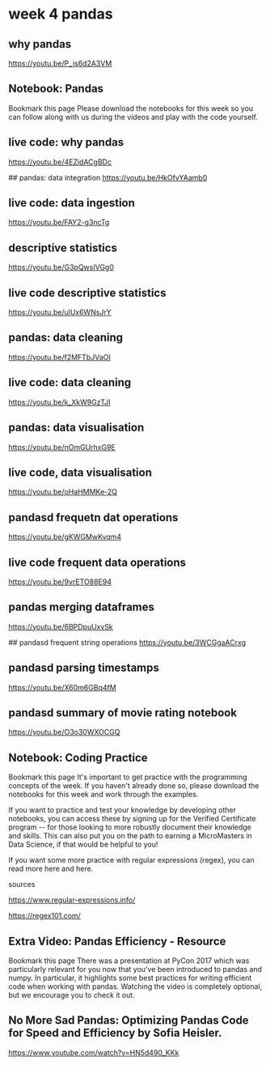 # week 4 pandas

## why pandas
https://youtu.be/P_js6d2A3VM

## Notebook: Pandas
Bookmark this page
Please download the notebooks for this week so you can follow along with us during the videos and play with the code yourself.

## live code: why pandas
https://youtu.be/4EZidACgBDc

## pandas: data integration
https://youtu.be/HkOfvYAamb0

## live code: data ingestion
https://youtu.be/FAY2-g3ncTg

## descriptive statistics
https://youtu.be/G3pQwsIVGg0

## live code descriptive statistics
https://youtu.be/ulUx6WNsJrY

## pandas: data cleaning
https://youtu.be/f2MFTbJVaOI

## live code: data cleaning
https://youtu.be/k_XkW9GzTJI

## pandas: data visualisation
https://youtu.be/nOmGUrhxG9E

## live code, data visualisation
https://youtu.be/oHaHMMKe-2Q

## pandasd frequetn dat operations
https://youtu.be/gKWGMwKvqm4

## live code frequent data operations
https://youtu.be/9vrETO88E94

## pandas merging dataframes
https://youtu.be/6BPDpuUxvSk

## pandasd frequent string operations
https://youtu.be/3WCGgaACrxg

## pandasd parsing timestamps
https://youtu.be/X60m6GBq4fM

## pandasd summary of movie rating notebook
https://youtu.be/O3o30WXOCGQ

## Notebook: Coding Practice
Bookmark this page
It's important to get practice with the programming concepts of the week.  If you haven't already done so, please download the notebooks for this week and work through the examples.

If you want to practice and test your knowledge by developing other notebooks, you can access these by signing up for the Verified Certificate program -- for those looking to more robustly document their knowledge and skills.  This can also put you on the path to earning a MicroMasters in Data Science, if that would be helpful to you!

If you want some more practice with regular expressions (regex), you can read more here and here.

sources

https://www.regular-expressions.info/

https://regex101.com/

## Extra Video: Pandas Efficiency - Resource
Bookmark this page
There was a presentation at PyCon 2017 which was particularly relevant for you now that you've been introduced to pandas and numpy.  In particular, it highlights some best practices for writing efficient code when working with pandas.  Watching the video is completely optional, but we encourage you to check it out.  

## No More Sad Pandas: Optimizing Pandas Code for Speed and Efficiency by Sofia Heisler.
https://www.youtube.com/watch?v=HN5d490_KKk
